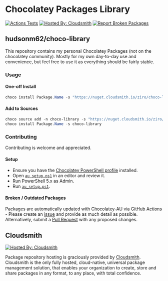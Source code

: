 # Chocolatey Packages Library

[![Actions Tests](https://img.shields.io/github/actions/workflow/status/hudsonm62/choco-library/test-ci.yml?branch=master&logo=githubactions&style=for-the-badge&label=tests)](https://github.com/hudsonm62/choco-library/actions/workflows/test-ci.yml) [![Hosted By: Cloudsmith](https://img.shields.io/badge/OSS%20hosting%20by-cloudsmith-blue?logo=cloudsmith&style=for-the-badge)](https://cloudsmith.com) [![Report Broken Packages](https://img.shields.io/badge/broken%20packages-red?style=for-the-badge&logo=github&label=report&link=https%3A%2F%2Fgithub.com%2Fhudsonm62%2Fchoco-library%2Fissues%2Fnew%2Fchoose)](https://github.com/hudsonm62/choco-library/issues/new/choose)

## hudsonm62/choco-library

This repository contains my personal Chocolatey Packages (not on the chocolatey community). Mostly for my own day-to-day use and convenience, but feel free to use it as everything should be fairly stable.

### Usage

#### One-off Install

```powershell
choco install Package.Name -s "https://nuget.cloudsmith.io/ziro/choco-library/v2/"
```

#### Add to Sources

```powershell
choco source add -n choco-library -s "https://nuget.cloudsmith.io/ziro/choco-library/v2/"
choco install Package.Name -s choco-library
```

### Contributing

Contributing is welcome and appreciated.

#### Setup

- Ensure you have the [Chocolatey PowerShell profile](https://chocolatey.org/docs/troubleshooting#why-does-choco-intab-not-work-for-me) installed.
- Open [`au_setup.ps1`](./au_setup.ps1) in an editor and review it.
- Run PowerShell 5.x as Admin.
- Run [`au_setup.ps1`](./au_setup.ps1).

#### Broken / Outdated Packages

Packages are automatically updated with [Chocolatey-AU](https://github.com/chocolatey-community/chocolatey-au) via [GitHub Actions](https://github.com/hudsonm62/choco-library/actions/new) - Please create an [issue](https://github.com/hudsonm62/choco-library/issues/new/choose) and provide as much detail as possible. Alternatively, submit a [Pull Request](https://github.com/hudsonm62/choco-library/compare) with any proposed changes.

## Cloudsmith

[![Hosted By: Cloudsmith](https://img.shields.io/badge/OSS%20hosting%20by-cloudsmith-blue?logo=cloudsmith&style=for-the-badge)](https://cloudsmith.com)

Package repository hosting is graciously provided by [Cloudsmith](https://cloudsmith.com).
Cloudsmith is the only fully hosted, cloud-native, universal package management solution, that
enables your organization to create, store and share packages in any format, to any place, with total
confidence.
